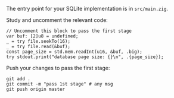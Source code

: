 The entry point for your SQLite implementation is in `src/main.zig`.

Study and uncomment the relevant code: 

```zig
// Uncomment this block to pass the first stage
var buf: [2]u8 = undefined;
_ = try file.seekTo(16);
_ = try file.read(&buf);
const page_size = std.mem.readInt(u16, &buf, .big);
try stdout.print("database page size: {}\n", .{page_size});
```

Push your changes to pass the first stage:

```
git add .
git commit -m "pass 1st stage" # any msg
git push origin master
```

